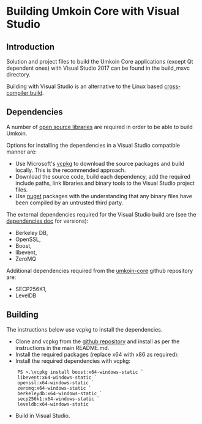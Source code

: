 Building Umkoin Core with Visual Studio
========================================

Introduction
---------------------
Solution and project files to build the Umkoin Core applications (except Qt dependent ones) with Visual Studio 2017 can be found in the build_msvc directory.

Building with Visual Studio is an alternative to the Linux based [cross-compiler build](https://github.com/umkoin/umkoin/blob/master/doc/build-windows.md).

Dependencies
---------------------
A number of [open source libraries](https://github.com/umkoin/umkoin/blob/master/doc/dependencies.md) are required in order to be able to build Umkoin.

Options for installing the dependencies in a Visual Studio compatible manner are:

- Use Microsoft's [vcpkg](https://docs.microsoft.com/en-us/cpp/vcpkg) to download the source packages and build locally. This is the recommended approach.
- Download the source code, build each dependency, add the required include paths, link libraries and binary tools to the Visual Studio project files.
- Use [nuget](https://www.nuget.org/) packages with the understanding that any binary files have been compiled by an untrusted third party.

The external dependencies required for the Visual Studio build are (see the [dependencies doc](https://github.com/umkoin/umkoin/blob/master/doc/dependencies.md) for versions):

- Berkeley DB,
- OpenSSL,
- Boost,
- libevent,
- ZeroMQ

Additional dependencies required from the [umkoin-core](https://github.com/umkoin/umkoin) github repository are:
- SECP256K1,
- LevelDB

Building
---------------------
The instructions below use vcpkg to install the dependencies.

- Clone and vcpkg from the [github repository](https://github.com/Microsoft/vcpkg) and install as per the instructions in the main README.md.
- Install the required packages (replace x64 with x86 as required):
- Install the required dependencies with vcpkg:

```
    PS >.\vcpkg install boost:x64-windows-static `
    libevent:x64-windows-static `
    openssl:x64-windows-static `
    zeromq:x64-windows-static `
    berkeleydb:x64-windows-static `
    secp256k1:x64-windows-static `
    leveldb:x64-windows-static
```

- Build in Visual Studio.
